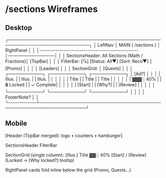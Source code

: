 # /sections Wireframes

## Desktop
┌────────────────────────────────────────────────────────────────────────────┐
│ LeftNav │             MAIN ( /sections )                 │  RightPanel   │
│         │-------------------------------------------------│───────────────│
│         │ SectionsHeader: All Sections (Math / Fractions)│      [TopBar] │
│         │ FilterBar: [🔍] [Status: All▼] [Sort: Reco▼]    │      [Promo]  │
│         │                                                 │   [Leaders]   │
│         │ SectionGrid:                                    │   [Quests]    │
│         │  ┌───────────┐ ┌───────────┐ ┌───────────┐     │    [Ad?]     │
│         │  | Illus.    | | Illus.    | | Illus.    |     │              │
│         │  | Title     | | Title     | | Title     |     │              │
│         │  | ▓▓▓░ 40%  | | 🔒 Locked | | ✓ Complete|     │              │
│         │  | [Start]   | | [Why?]    | | [Review]  |     │              │
│         │  └───────────┘ └───────────┘ └───────────┘     │              │
│         │ FooterNote?                                     │              │
└─────────┴─────────────────────────────────────────────────────────────────┘


## Mobile
[Header (TopBar merged): logo • counters • hamburger]

SectionsHeader
FilterBar

SectionGrid (single column):
 [Illus.]
 Title
 ▓▓░ 40%
 [Start] / [Review]   (Locked → [Why locked?] tooltip)

RightPanel cards fold inline below the grid (Promo, Quests…)